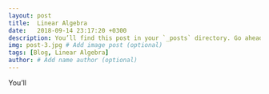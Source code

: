 ```yaml
---
layout: post
title:  Linear Algebra
date:   2018-09-14 23:17:20 +0300
description: You’ll find this post in your `_posts` directory. Go ahead and edit it and re-build the site to see your changes. # Add post description (optional)
img: post-3.jpg # Add image post (optional)
tags: [Blog, Linear Algebra]
author: # Add name author (optional)
---
```

You’ll
